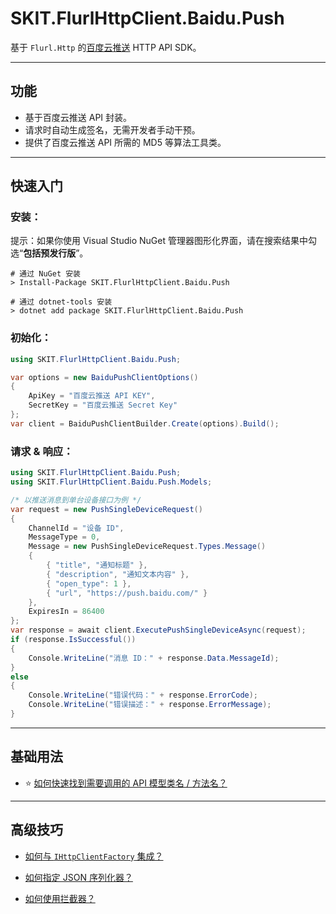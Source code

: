 ﻿# SKIT.FlurlHttpClient.Baidu.Push

基于 `Flurl.Http` 的[百度云推送](https://push.baidu.com/) HTTP API SDK。

---

## 功能

-   基于百度云推送 API 封装。
-   请求时自动生成签名，无需开发者手动干预。
-   提供了百度云推送 API 所需的 MD5 等算法工具类。

---

## 快速入门

### 安装：

提示：如果你使用 Visual Studio NuGet 管理器图形化界面，请在搜索结果中勾选“**包括预发行版**”。

```shell
# 通过 NuGet 安装
> Install-Package SKIT.FlurlHttpClient.Baidu.Push

# 通过 dotnet-tools 安装
> dotnet add package SKIT.FlurlHttpClient.Baidu.Push
```

### 初始化：

```csharp
using SKIT.FlurlHttpClient.Baidu.Push;

var options = new BaiduPushClientOptions()
{
    ApiKey = "百度云推送 API KEY",
    SecretKey = "百度云推送 Secret Key"
};
var client = BaiduPushClientBuilder.Create(options).Build();
```

### 请求 & 响应：

```csharp
using SKIT.FlurlHttpClient.Baidu.Push;
using SKIT.FlurlHttpClient.Baidu.Push.Models;

/* 以推送消息到单台设备接口为例 */
var request = new PushSingleDeviceRequest()
{
    ChannelId = "设备 ID",
    MessageType = 0,
    Message = new PushSingleDeviceRequest.Types.Message()
    {
        { "title", "通知标题" },
        { "description", "通知文本内容" },
        { "open_type": 1 },
        { "url", "https://push.baidu.com/" }
    },
    ExpiresIn = 86400
};
var response = await client.ExecutePushSingleDeviceAsync(request);
if (response.IsSuccessful())
{
    Console.WriteLine("消息 ID：" + response.Data.MessageId);
}
else
{
    Console.WriteLine("错误代码：" + response.ErrorCode);
    Console.WriteLine("错误描述：" + response.ErrorMessage);
}
```

---

## 基础用法

-   ⭐ [如何快速找到需要调用的 API 模型类名 / 方法名？](./Basic_ModelDefinition.md)

---

## 高级技巧

-   [如何与 `IHttpClientFactory` 集成？](./Advanced_IHttpClientFactory.md)

-   [如何指定 JSON 序列化器？](./Advanced_JsonSerializer.md)

-   [如何使用拦截器？](./Advanced_Interceptor.md)
